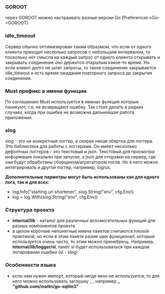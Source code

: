 ### GOROOT
через GOROOT можно настраивать разные версии Go (Preferences->Go->GOROOT)
### idle_timeout
Сервер обычно оптимизирован таким образмом, что если от одного клиента приходит несколько 
запросов с небольшим интервалом, то поскольку нет смысла на каждый запрос от одного клиента
открывать и закрывать соединение оно держится открытым какое-то время. Но если клиент долго 
не шлет запросы, то такое соединение закрывается. idle_timeout и есть время ожидания повторного
запроса до закрытия соединения.

### Must префикс в имени функции
По соглашению Must используется в именах функций которые паникуют, т.е. не возвращают ошибку.
Так стоит делать в редких случаях, когда при ошибке не возможна дальнейшая работа приложения.

### slog
slog - это не конкретный логгер, а скорее некая обертка для логгера. Это библиотека для работы
с логгерами. Он имеет несколько дефолтных логгеров - это текстовый и json. Текстовый для просмотра
информации локально при запуске, а json для отправки на сервер, где они будут обработаны сборщиком/агрегатором
логов. Но в него можно интегрировать и другой логгер, например, logrus.

**Дополнительные парметры могут быть использованы как для одного лога, так и для всех:**
- log.Info("starting url shortener", slog.String("env", cfg.Env))
- log = log.With(slog.String("env", cfg.Env))

### Структура проекта
- **internal/lib** - каталог для различных вспомогательных функций для разных компонентов проекта
- в целом короткие непонятные имена пакетов считаются плохой практикой, но если в этом пакете разме
щен функционал, который используется очень часто, то этим можно пренебречь. Например, **internal/lib/logger/sl**, пакет sl
будет использоваться при каждом логировании ошибки (sl - slog)

### Особенности языка
- если нам нужен импорт, который нигде явно не используется, то для него можно использовать
заглушку _ , например **_ "github.com/mattn/go-sqlite3"**